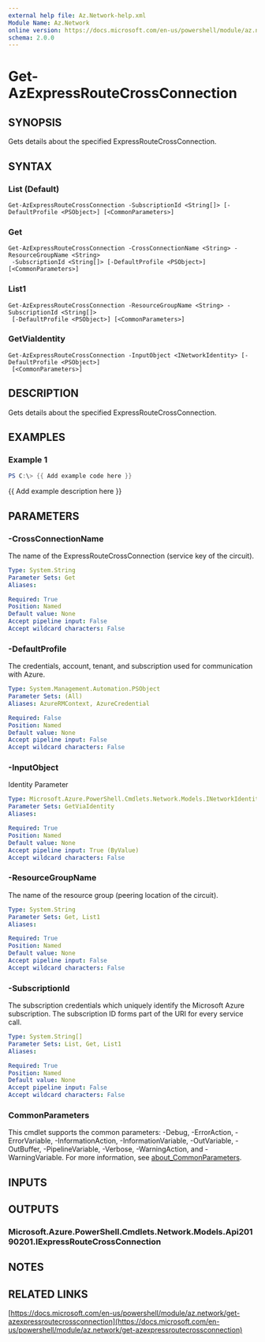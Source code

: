 ```yaml
---
external help file: Az.Network-help.xml
Module Name: Az.Network
online version: https://docs.microsoft.com/en-us/powershell/module/az.network/get-azexpressroutecrossconnection
schema: 2.0.0
---
```


# Get-AzExpressRouteCrossConnection

## SYNOPSIS
Gets details about the specified ExpressRouteCrossConnection.

## SYNTAX

### List (Default)
```
Get-AzExpressRouteCrossConnection -SubscriptionId <String[]> [-DefaultProfile <PSObject>] [<CommonParameters>]
```

### Get
```
Get-AzExpressRouteCrossConnection -CrossConnectionName <String> -ResourceGroupName <String>
 -SubscriptionId <String[]> [-DefaultProfile <PSObject>] [<CommonParameters>]
```

### List1
```
Get-AzExpressRouteCrossConnection -ResourceGroupName <String> -SubscriptionId <String[]>
 [-DefaultProfile <PSObject>] [<CommonParameters>]
```

### GetViaIdentity
```
Get-AzExpressRouteCrossConnection -InputObject <INetworkIdentity> [-DefaultProfile <PSObject>]
 [<CommonParameters>]
```

## DESCRIPTION
Gets details about the specified ExpressRouteCrossConnection.

## EXAMPLES

### Example 1
```powershell
PS C:\> {{ Add example code here }}
```

{{ Add example description here }}

## PARAMETERS

### -CrossConnectionName
The name of the ExpressRouteCrossConnection (service key of the circuit).

```yaml
Type: System.String
Parameter Sets: Get
Aliases:

Required: True
Position: Named
Default value: None
Accept pipeline input: False
Accept wildcard characters: False
```

### -DefaultProfile
The credentials, account, tenant, and subscription used for communication with Azure.

```yaml
Type: System.Management.Automation.PSObject
Parameter Sets: (All)
Aliases: AzureRMContext, AzureCredential

Required: False
Position: Named
Default value: None
Accept pipeline input: False
Accept wildcard characters: False
```

### -InputObject
Identity Parameter

```yaml
Type: Microsoft.Azure.PowerShell.Cmdlets.Network.Models.INetworkIdentity
Parameter Sets: GetViaIdentity
Aliases:

Required: True
Position: Named
Default value: None
Accept pipeline input: True (ByValue)
Accept wildcard characters: False
```

### -ResourceGroupName
The name of the resource group (peering location of the circuit).

```yaml
Type: System.String
Parameter Sets: Get, List1
Aliases:

Required: True
Position: Named
Default value: None
Accept pipeline input: False
Accept wildcard characters: False
```

### -SubscriptionId
The subscription credentials which uniquely identify the Microsoft Azure subscription.
The subscription ID forms part of the URI for every service call.

```yaml
Type: System.String[]
Parameter Sets: List, Get, List1
Aliases:

Required: True
Position: Named
Default value: None
Accept pipeline input: False
Accept wildcard characters: False
```

### CommonParameters
This cmdlet supports the common parameters: -Debug, -ErrorAction, -ErrorVariable, -InformationAction, -InformationVariable, -OutVariable, -OutBuffer, -PipelineVariable, -Verbose, -WarningAction, and -WarningVariable. For more information, see [about_CommonParameters](http://go.microsoft.com/fwlink/?LinkID=113216).

## INPUTS

## OUTPUTS

### Microsoft.Azure.PowerShell.Cmdlets.Network.Models.Api20190201.IExpressRouteCrossConnection
## NOTES

## RELATED LINKS

[https://docs.microsoft.com/en-us/powershell/module/az.network/get-azexpressroutecrossconnection](https://docs.microsoft.com/en-us/powershell/module/az.network/get-azexpressroutecrossconnection)

